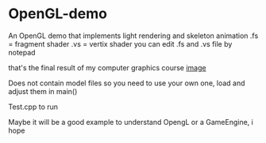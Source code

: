 # OpenGL-demo
An OpenGL demo that implements light rendering and skeleton animation
.fs = fragment shader .vs = vertix shader
you can edit .fs and .vs file by notepad

that's the final result of my computer graphics course
[image](https://user-images.githubusercontent.com/66023115/193698934-f9b1d904-af6b-4f11-a8d3-e5403e085893.png)

Does not contain model files so you need to use your own one, load and adjust them in main()

Test.cpp to run

Maybe it will be a good example to understand OpengL or a GameEngine, i hope
